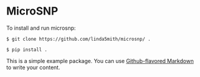 # MicroSNP

To install and run microsnp:

```$ git clone https://github.com/linda5mith/microsnp/ .```

```$ pip install .```

  



This is a simple example package. You can use
[Github-flavored Markdown](https://guides.github.com/features/mastering-markdown/)
to write your content.


